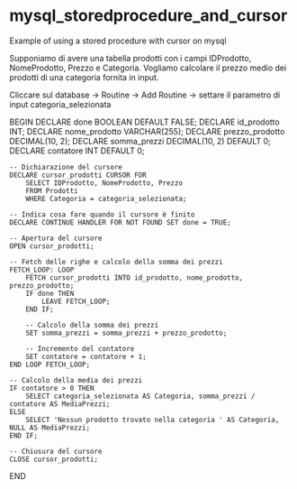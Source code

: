 # mysql_storedprocedure_and_cursor
Example of using a stored procedure with cursor on mysql

Supponiamo di avere una tabella prodotti con i campi IDProdotto, NomeProdotto, Prezzo e Categoria. Vogliamo calcolare il prezzo medio dei prodotti di una categoria fornita in input.

Cliccare sul database -> Routine -> Add Routine -> settare il parametro di input categoria_selezionata

BEGIN
    DECLARE done BOOLEAN DEFAULT FALSE;
    DECLARE id_prodotto INT;
    DECLARE nome_prodotto VARCHAR(255);
    DECLARE prezzo_prodotto DECIMAL(10, 2);
    DECLARE somma_prezzi DECIMAL(10, 2) DEFAULT 0;
    DECLARE contatore INT DEFAULT 0;

    -- Dichiarazione del cursore
    DECLARE cursor_prodotti CURSOR FOR
        SELECT IDProdotto, NomeProdotto, Prezzo
        FROM Prodotti
        WHERE Categoria = categoria_selezionata;

    -- Indica cosa fare quando il cursore è finito
    DECLARE CONTINUE HANDLER FOR NOT FOUND SET done = TRUE;

    -- Apertura del cursore
    OPEN cursor_prodotti;

    -- Fetch delle righe e calcolo della somma dei prezzi
    FETCH_LOOP: LOOP
        FETCH cursor_prodotti INTO id_prodotto, nome_prodotto, prezzo_prodotto;
        IF done THEN
            LEAVE FETCH_LOOP;
        END IF;

        -- Calcolo della somma dei prezzi
        SET somma_prezzi = somma_prezzi + prezzo_prodotto;

        -- Incremento del contatore
        SET contatore = contatore + 1;
    END LOOP FETCH_LOOP;

    -- Calcolo della media dei prezzi
    IF contatore > 0 THEN
        SELECT categoria_selezionata AS Categoria, somma_prezzi / contatore AS MediaPrezzi;
    ELSE
        SELECT 'Nessun prodotto trovato nella categoria ' AS Categoria, NULL AS MediaPrezzi;
    END IF;

    -- Chiusura del cursore
    CLOSE cursor_prodotti;
  END
